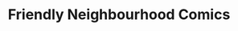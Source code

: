 ---
title: "Friendly Neighbourhood Comics"
url: /newport/friendly-neighbourhood-comics/
shop: Sammler
---